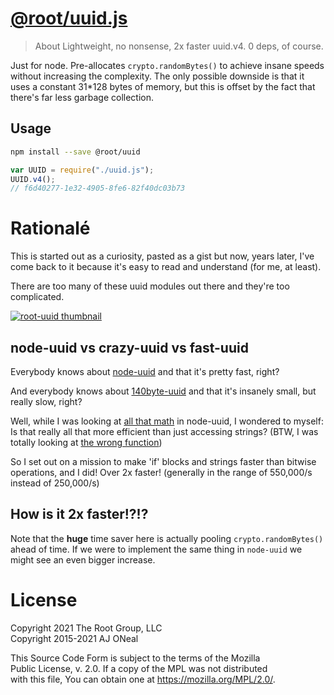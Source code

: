 # [@root/uuid.js](https://github.com/therootcompany/uuid.js)

> About Lightweight, no nonsense, 2x faster uuid.v4. 0 deps, of course.

Just for node. Pre-allocates `crypto.randomBytes()` to achieve insane speeds
without increasing the complexity. The only possible downside is that it uses a
constant 31\*128 bytes of memory, but this is offset by the fact that there's
far less garbage collection.

## Usage

```bash
npm install --save @root/uuid
```

```js
var UUID = require("./uuid.js");
UUID.v4();
// f6d40277-1e32-4905-8fe6-82f40dc03b73
```

# Rationalé

This is started out as a curiosity, pasted as a gist but now, years later, I've
come back to it because it's easy to read and understand (for me, at least).

There are too many of these uuid modules out there and they're too complicated.

[![root-uuid thumbnail](https://user-images.githubusercontent.com/122831/122829386-2dcfe180-d2a4-11eb-89f0-b269f009c7ce.jpg)](https://youtu.be/9px-CA0vjP8)

## node-uuid vs crazy-uuid vs fast-uuid

Everybody knows about [node-uuid](https://github.com/broofa/node-uuid) and that
it's pretty fast, right?

And everybody knows about [140byte-uuid](https://gist.github.com/jed/982883) and
that it's insanely small, but really slow, right?

Well, while I was looking at
[all that math](https://github.com/broofa/node-uuid/blob/master/uuid.js#L85) in
node-uuid, I wondered to myself: Is that really all that more efficient than
just accessing strings? (BTW, I was totally looking at
[the wrong function](https://github.com/broofa/node-uuid/blob/master/uuid.js#L196))

So I set out on a mission to make 'if' blocks and strings faster than bitwise
operations, and I did! Over 2x faster! (generally in the range of 550,000/s
instead of 250,000/s)

## How is it 2x faster!?!?

Note that the **huge** time saver here is actually pooling
`crypto.randomBytes()` ahead of time. If we were to implement the same thing in
`node-uuid` we might see an even bigger increase.

# License

Copyright 2021 The Root Group, LLC \
Copyright 2015-2021 AJ ONeal

This Source Code Form is subject to the terms of the Mozilla \
Public License, v. 2.0. If a copy of the MPL was not distributed \
with this file, You can obtain one at https://mozilla.org/MPL/2.0/.
